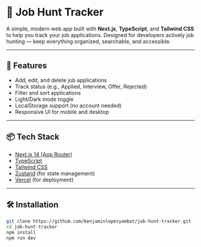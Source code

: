 # 🎯 Job Hunt Tracker

A simple, modern web app built with **Next.js**, **TypeScript**, and **Tailwind CSS** to help you track your job applications. Designed for developers actively job hunting — keep everything organized, searchable, and accessible.

---

## 🚀 Features

- Add, edit, and delete job applications
- Track status (e.g., Applied, Interview, Offer, Rejected)
- Filter and sort applications
- Light/Dark mode toggle
- LocalStorage support (no account needed)
- Responsive UI for mobile and desktop

---

## 📦 Tech Stack

- [Next.js 14 (App Router)](https://nextjs.org/)
- [TypeScript](https://www.typescriptlang.org/)
- [Tailwind CSS](https://tailwindcss.com/)
- [Zustand](https://zustand-demo.pmnd.rs/) (for state management)
- [Vercel](https://vercel.com/) (for deployment)

---

## 🛠️ Installation

```bash
git clone https://github.com/benjaminlopezyambot/job-hunt-tracker.git
cd job-hunt-tracker
npm install
npm run dev
